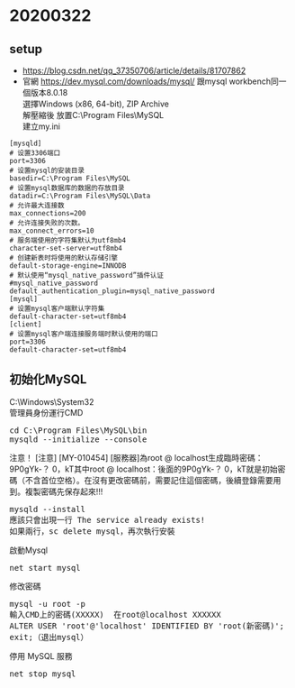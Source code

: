 # 20200322

## setup
* https://blog.csdn.net/qq_37350706/article/details/81707862
* 官網 https://dev.mysql.com/downloads/mysql/
跟mysql workbench同一個版本8.0.18<br>
選擇Windows (x86, 64-bit), ZIP Archive  <br>
解壓縮後 放置C:\Program Files\MySQL<br>
建立my.ini

`[mysqld]`<br>
`# 设置3306端口`<br>
`port=3306`<br>
`# 设置mysql的安装目录`<br>
`basedir=C:\Program Files\MySQL`<br>
`# 设置mysql数据库的数据的存放目录`<br>
`datadir=C:\Program Files\MySQL\Data`<br>
`# 允许最大连接数`<br>
`max_connections=200`<br>
`# 允许连接失败的次数。`<br>
`max_connect_errors=10`<br>
`# 服务端使用的字符集默认为utf8mb4`<br>
`character-set-server=utf8mb4`<br>
`# 创建新表时将使用的默认存储引擎`<br>
`default-storage-engine=INNODB`<br>
`# 默认使用“mysql_native_password”插件认证`<br>
`#mysql_native_password`<br>
`default_authentication_plugin=mysql_native_password`<br>
`[mysql]`<br>
`# 设置mysql客户端默认字符集`<br>
`default-character-set=utf8mb4`<br>
`[client]`<br>
`# 设置mysql客户端连接服务端时默认使用的端口`<br>
`port=3306`<br>
`default-character-set=utf8mb4`<br>

## 初始化MySQL
C:\Windows\System32<br>
管理員身份運行CMD<br>
<pre>
cd C:\Program Files\MySQL\bin
mysqld --initialize --console 
</pre>
注意！ [注意] [MY-010454] [服務器]為root @ localhost生成臨時密碼：9P0gYk-？ 0，kT其中root @ localhost：後面的9P0gYk-？ 0，kT就是初始密碼（不含首位空格）。在沒有更改密碼前，需要記住這個密碼，後續登錄需要用到。複製密碼先保存起來!!!   
<pre>
mysqld --install
應該只會出現一行 The service already exists!   
如果兩行，sc delete mysql，再次執行安裝  
</pre>
啟動Mysql
<pre>
net start mysql    
</pre>
修改密碼
<pre>
mysql -u root -p
輸入CMD上的密碼(XXXXX)  在root@localhost XXXXXX
ALTER USER 'root'@'localhost' IDENTIFIED BY 'root(新密碼)';
exit;（退出mysql）
</pre>
停用 MySQL 服務
<pre>
net stop mysql    
</pre>
